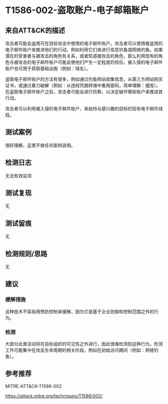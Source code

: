 # T1586-002-盗取账户-电子邮箱账户

## 来自ATT&CK的描述

攻击者可能会盗用可在目标攻击中使用的电子邮件账户。攻击者可以使用被盗用的电子邮件账户来推进他们的行动，例如利用它们来进行信息钓鱼或网络钓鱼。如果潜在的受害者与被攻击的角色有关系，或者知道被攻击的角色，那么利用现有的角色与被攻击的电子邮件账户可能会使他们产生一定程度的信任。被入侵的电子邮件账户也可用于获取基础设施（例如：域名）。

盗取电子邮件账户的方法有很多，例如通过钓鱼网站收集信息，从第三方网站购买证书，或通过暴力破解（例如：从违规凭据转储中重用密码，简单理解：撞库）。在盗取电子邮件账户之前，攻击者可能会进行侦察，以决定破坏哪些账户来推进其行动。

攻击者可以利用被入侵的电子邮件账户，来劫持与感兴趣的目标的现有电子邮件线程。

## 测试案例

很好理解，这里不做任何案例说明。

## 检测日志

无法有效监测

## 测试复现

无

## 测试留痕

无

## 检测规则/思路

无

## 建议

### 缓解措施

这种技术不容易用预防控制来缓解，因为它是基于企业防御和控制范围之外的行为。

### 检测

大部分此类活动将在目标组织的可见性之外进行，因此很难检测到这种行为。检测工作可能集中在攻击生命周期的相关阶段，例如在初始访问期间（例如：网络钓鱼）。

## 参考推荐

MITRE-ATT&CK-T1586-002

<https://attack.mitre.org/techniques/T1586/002/>
